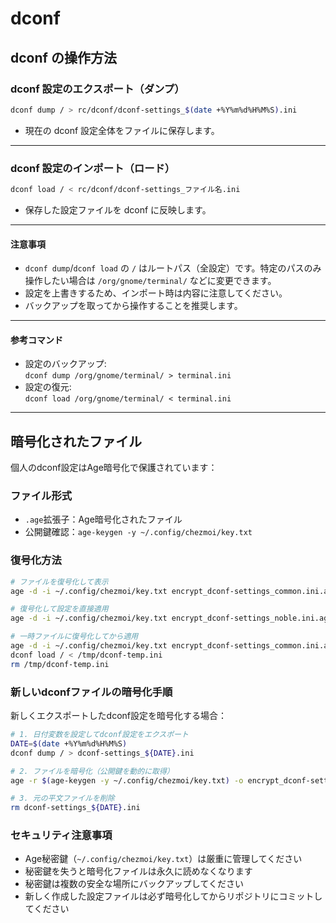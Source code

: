 # dconf

## dconf の操作方法

### dconf 設定のエクスポート（ダンプ）

```sh
dconf dump / > rc/dconf/dconf-settings_$(date +%Y%m%d%H%M%S).ini
```

- 現在の dconf 設定全体をファイルに保存します。

---

### dconf 設定のインポート（ロード）

```sh
dconf load / < rc/dconf/dconf-settings_ファイル名.ini
```

- 保存した設定ファイルを dconf に反映します。

---

#### 注意事項

- `dconf dump`/`dconf load` の `/` はルートパス（全設定）です。特定のパスのみ操作したい場合は `/org/gnome/terminal/` などに変更できます。
- 設定を上書きするため、インポート時は内容に注意してください。
- バックアップを取ってから操作することを推奨します。

---

#### 参考コマンド

- 設定のバックアップ:  
  `dconf dump /org/gnome/terminal/ > terminal.ini`
- 設定の復元:  
  `dconf load /org/gnome/terminal/ < terminal.ini`

---

## 暗号化されたファイル

個人のdconf設定はAge暗号化で保護されています：

### ファイル形式
- `.age`拡張子：Age暗号化されたファイル
- 公開鍵確認：`age-keygen -y ~/.config/chezmoi/key.txt`

### 復号化方法

```bash
# ファイルを復号化して表示
age -d -i ~/.config/chezmoi/key.txt encrypt_dconf-settings_common.ini.age

# 復号化して設定を直接適用
age -d -i ~/.config/chezmoi/key.txt encrypt_dconf-settings_noble.ini.age | dconf load /

# 一時ファイルに復号化してから適用
age -d -i ~/.config/chezmoi/key.txt encrypt_dconf-settings_common.ini.age > /tmp/dconf-temp.ini
dconf load / < /tmp/dconf-temp.ini
rm /tmp/dconf-temp.ini
```

### 新しいdconfファイルの暗号化手順

新しくエクスポートしたdconf設定を暗号化する場合：

```bash
# 1. 日付変数を設定してdconf設定をエクスポート
DATE=$(date +%Y%m%d%H%M%S)
dconf dump / > dconf-settings_${DATE}.ini

# 2. ファイルを暗号化（公開鍵を動的に取得）
age -r $(age-keygen -y ~/.config/chezmoi/key.txt) -o encrypt_dconf-settings_${DATE}.ini.age dconf-settings_${DATE}.ini

# 3. 元の平文ファイルを削除
rm dconf-settings_${DATE}.ini
```

### セキュリティ注意事項
- Age秘密鍵（`~/.config/chezmoi/key.txt`）は厳重に管理してください
- 秘密鍵を失うと暗号化ファイルは永久に読めなくなります
- 秘密鍵は複数の安全な場所にバックアップしてください
- 新しく作成した設定ファイルは必ず暗号化してからリポジトリにコミットしてください
